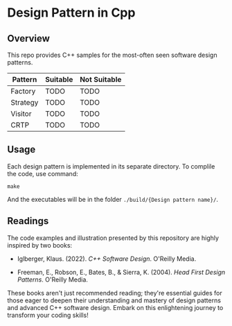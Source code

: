 # Design Pattern in Cpp

## Overview
This repo provides C++ samples for the most-often seen software design patterns.

| Pattern  | Suitable | Not Suitable |
| ------------- | ------------- | -- |
| Factory  | TODO  | TODO |
| Strategy  | TODO  | TODO |
| Visitor  | TODO  | TODO |
| CRTP  | TODO  | TODO |

## Usage
Each design pattern is implemented in its separate directory. To complile the code, use command:
```
make
```
And the executables will be in the folder `./build/{Design pattern name}/`.

## Readings
The code examples and illustration presented by this repository are highly inspired by two books:

- Iglberger, Klaus. (2022). _C++ Software Design_.  O'Reilly Media.

- Freeman, E., Robson, E., Bates, B., & Sierra, K. (2004). _Head First Design Patterns_. O'Reilly Media.

These books aren't just recommended reading; they're essential guides for those eager to deepen their understanding and mastery of design patterns and advanced C++ software design. Embark on this enlightening journey to transform your coding skills!